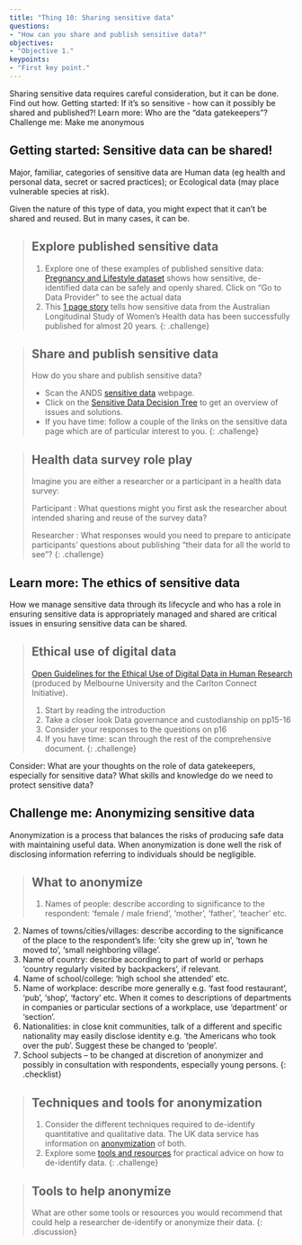 ```yaml
---
title: "Thing 10: Sharing sensitive data"
questions:
- "How can you share and publish sensitive data?"
objectives:
- "Objective 1."
keypoints:
- "First key point."
---
```

Sharing sensitive data requires careful consideration, but it can be done.  Find out how.
Getting started: If it’s so sensitive - how can it possibly be shared and published?!
Learn more: Who are the “data gatekeepers”?
Challenge me: Make me anonymous

## Getting started: Sensitive data can be shared!

Major, familiar, categories of sensitive data are Human data (eg health and personal data, secret or sacred practices); or Ecological data (may place vulnerable species at risk).

Given the nature of this type of data, you might expect that it can’t be shared and reused. But in many cases, it can be.

>## Explore published sensitive data
>1. Explore one of these examples of published sensitive data:
   [Pregnancy and Lifestyle dataset](https://researchdata.ands.org.au/de-identified-dataset-reproductive-outcome/617280/) shows how sensitive, de-identified data can be safely and openly shared. Click on “Go to Data Provider” to see the actual data
>2. This [1 page story](http://www.ands.org.au/working-with-data/enabling-data-reuse/data-reuse/benefiting-womens-health) tells how sensitive data from the Australian Longitudinal Study of Women’s Health data has been successfully published for almost 20 years.
{: .challenge}

>## Share and publish sensitive data
>How do you share and publish sensitive data?
>* Scan the ANDS [sensitive data](http://www.ands.org.au/working-with-data/enabling-data-reuse/sharing-sensitive-data) webpage.
>* Click on the [Sensitive Data Decision Tree](http://www.ands.org.au/__data/assets/pdf_file/0010/385309/sensitive-decision-tree.pdf) to get an overview of issues and solutions.
>* If you have time: follow a couple of the links on the sensitive data page which are of particular interest to you.
{: .challenge}

>## Health data survey role play
>Imagine you are either a researcher or a participant in a health data survey:
>
>Participant
>: What questions might you first ask the researcher about intended sharing and reuse of the survey data?
>
>Researcher
>: What responses would you need to prepare to anticipate participants’ questions about publishing “their data for all the world to see”?
{: .challenge}

## Learn more: The ethics of sensitive data

How we manage sensitive data through its lifecycle and who has a role in ensuring sensitive data is appropriately managed and shared are critical issues in ensuring sensitive data can be shared.

>## Ethical use of digital data
>[Open Guidelines for the Ethical Use of Digital Data in Human Research](http://carltonconnect.com.au/wp-content/uploads/2015/06/Ethical-Use-of-Digital-Data.pdf) (produced by Melbourne University and the Carlton Connect Initiative).
>1. Start by reading the introduction
>2. Take a closer look Data governance and custodianship on pp15-16
>3. Consider your responses to the questions on p16
>4. If you have time: scan through the rest of the comprehensive document.
{: .challenge}

Consider: What are your thoughts on the role of data gatekeepers, especially for sensitive data? What skills and knowledge do we need to protect sensitive data?

## Challenge me: Anonymizing sensitive data

Anonymization is a process that balances the risks of producing safe data with maintaining useful data. When anonymization is done well the risk of disclosing information referring to individuals should be negligible.

>## What to anonymize
>1. Names of people: describe according to significance to the respondent: ‘female / male friend’, ‘mother’, ‘father’, ‘teacher’ etc.
2. Names of towns/cities/villages: describe according to the significance of the place to the respondent’s life: ‘city she grew up in’, ‘town he moved to’, ‘small neighboring village’.
3. Name of country: describe according to part of world or perhaps ‘country regularly visited by backpackers’, if relevant.
4. Name of school/college: ‘high school she attended’ etc.  
5. Name of workplace: describe more generally e.g. ‘fast food restaurant’, ‘pub’, ‘shop’, ‘factory’ etc. When it comes to descriptions of departments in companies or particular sections of a workplace, use ‘department’ or ‘section’.
5. Nationalities: in close knit communities, talk of a different and specific nationality may easily disclose identity e.g. ‘the Americans who took over the pub’. Suggest these be changed to ‘people’.
7. School subjects – to be changed at discretion of anonymizer and possibly in consultation with respondents, especially young persons.
{: .checklist}


>## Techniques and tools for anonymization
>1. Consider the different techniques required to de-identify quantitative and qualitative data. The UK data service has information on [anonymization](https://www.ukdataservice.ac.uk/manage-data/legal-ethical/anonymisation/identifiers) of both.
>2. Explore some [tools and resources](http://www.ands.org.au/working-with-data/enabling-data-reuse/de-identifying-data) for practical advice on how to de-identify data.
{: .challenge}

>## Tools to help anonymize
>What are other some tools or resources you would recommend that could help a researcher de-identify or anonymize their data.
{: .discussion}

